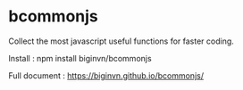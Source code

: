 # bcommonjs
Collect the most javascript useful functions for faster coding.

Install : npm install biginvn/bcommonjs

Full document : https://biginvn.github.io/bcommonjs/
